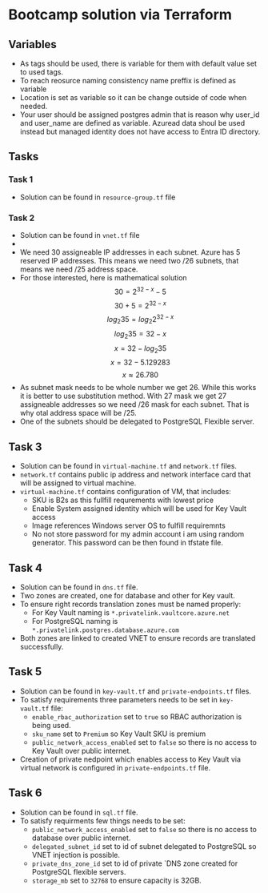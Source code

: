 # Bootcamp solution via Terraform

## Variables

- As tags should be used, there is variable for them with default value set to used tags.
- To reach reosurce naming consistency name preffix is defined as variable
- Location is set as variable so it can be change outside of code when needed.
- Your user should be assigned postgres admin that is reason why user_id and user_name are defined as variable. Azuread data shoul be used instead but managed identity does not have access to Entra ID directory.

## Tasks

### Task 1

- Solution can be found in `resource-group.tf` file

### Task 2

- Solution can be found in `vnet.tf` file
-
- We need 30 assigneable IP addresses in each subnet. Azure has 5 reserved IP addresses. This means we need two /26 subnets, that means we need /25 address space.
- For those interested, here is mathematical solution
  $$30 = 2^{32-x}-5$$
  $$30 + 5 = 2^{32-x}$$
  $${log_2 35} = {log_2 2^{32-x}}$$
  $${log_2 35} = 32 - x$$
  $$x = 32 - {log_2 35}$$
  $$x = 32 - 5.129283$$
  $$ x ≈ 26.780$$
- As subnet mask needs to be whole number we get 26. While this works it is better to use substitution method. With 27 mask we get 27 assigneable addresses so we need /26 mask for each subnet. That is why otal address space will be /25.
- One of the subnets should be delegated to PostgreSQL Flexible server.

## Task 3

- Solution can be found in `virtual-machine.tf` and `network.tf` files.
- `network.tf` contains public ip address and network interface card that will be assigned to virtual machine.
- `virtual-machine.tf` contains configuration of VM, that includes:
  - SKU is B2s as this fullfill requrements with lowest price
  - Enable System assigned identity which will be used for Key Vault access
  - Image references Windows server OS to fulfill requiremnts
  - No not store password for my admin account i am using random generator. This password can be then found in tfstate file.

## Task 4

- Solution can be found in `dns.tf` file.
- Two zones are created, one for database and other for Key vault.
- To ensure right records translation zones must be named properly:
  - For Key Vault naming is `*.privatelink.vaultcore.azure.net`
  - For PostgreSQL naming is `*.privatelink.postgres.database.azure.com`
- Both zones are linked to created VNET to ensure records are translated successfully.

## Task 5

- Solution can be found in `key-vault.tf` and `private-endpoints.tf` files.
- To satisfy requirements three parameters needs to be set in `key-vault.tf` file:
  - `enable_rbac_authorization` set to `true` so RBAC authorization is being used.
  - `sku_name` set to `Premium` so Key Vault SKU is premium
  - `public_network_access_enabled` set to `false` so there is no access to Key Vault over public internet.
- Creation of private nedpoint which enables access to Key Vault via virtual network is configured in `private-endpoints.tf` file.

## Task 6

- Solution can be found in `sql.tf` file.
- To satisfy requirments few things needs to be set:
  - `public_network_access_enabled` set to `false` so there is no access to database over public internet.
  - `delegated_subnet_id` set to id of subnet delegated to PostgreSQL so VNET injection is possible.
  - `private_dns_zone_id` set to id of private `DNS zone created for PostgreSQL flexible servers.
  - `storage_mb` set to `32768` to ensure capacity is 32GB.
